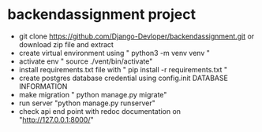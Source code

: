 # backendassignment project

* git clone https://github.com/Django-Devloper/backendassignment.git or download zip file and extract 
* create virtual environment using " python3 -m venv venv " 
* activate env " source ./vent/bin/activate"
* install requirements.txt file with " pip install -r requirements.txt "
* create postgres database credential using config.init DATABASE INFORMATION
* make migration " python manage.py migrate"
* run server "python manage.py runserver"
* check api end point with redoc documentation on  "http://127.0.0.1:8000/"
